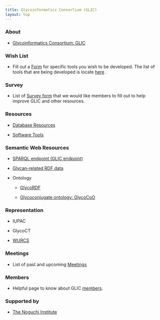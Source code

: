 ```yaml
---
title: Glycoinformatics Consortium (GLIC)
layout: top
---
```


### About
* [Glycoinformatics Consortium: GLIC](http://glic.glycoinfo.org/)

### Wish List

* Fill out a [Form](http://glic.glycoinfo.org/wishList/)  for specific tools you wish to be developed.
The list of tools that are being developed is locate [here](http://glic.glycoinfo.org/wishList/toolsList) .


### Survey

* List of [Survey form](http://glic.glycoinfo.org/survey)  that we would like members to fill out to help improve GLIC and other resources.


### Resources

* [Database Resources](http://glic.glycoinfo.org/database)

* [Software Tools](http://glic.glycoinfo.org/software)


### Semantic Web Resources

* [SPARQL endpoint (GLIC endpoint)](http://sparql.glycoinfo.org/sparql)


* [Glycan-related RDF data](https://github.com/glycoinfo/rdf)


* Ontology

  * [GlycoRDF](http://www.glycoinfo.org/GlycoRDF/)
  
  * [Glycoconjugate ontology: GlycoCoO](http://www.glycoinfo.org/GlycoCoO/)


### Representation

  * IUPAC
  
  * GlycoCT
  
  * [WURCS](https://glycoinfo.github.io/WURCS/)
 


### Meetings

* List of past and upcoming [Meetings](http://glic.glycoinfo.org/meetings)


### Members

* Helpful page to know about GLIC [members](http://glic.glycoinfo.org/member).


### Supported by

* [The Noguchi Institute](http://noguchi.or.jp)
